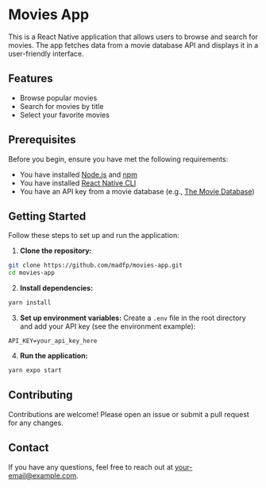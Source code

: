 # Movies App

This is a React Native application that allows users to browse and search for movies. The app fetches data from a movie database API and displays it in a user-friendly interface.

## Features

- Browse popular movies
- Search for movies by title
- Select your favorite movies

## Prerequisites

Before you begin, ensure you have met the following requirements:

- You have installed [Node.js](https://nodejs.org/) and [npm](https://www.npmjs.com/)
- You have installed [React Native CLI](https://reactnative.dev/docs/environment-setup)
- You have an API key from a movie database (e.g., [The Movie Database](https://www.themoviedb.org/))

## Getting Started

Follow these steps to set up and run the application:

1. **Clone the repository:**

```sh
git clone https://github.com/madfp/movies-app.git
cd movies-app
```

2. **Install dependencies:**

```sh
yarn install
```

3. **Set up environment variables:**
   Create a `.env` file in the root directory and add your API key (see the environment example):

```env
API_KEY=your_api_key_here
```

4. **Run the application:**

```sh
yarn expo start
```

## Contributing

Contributions are welcome! Please open an issue or submit a pull request for any changes.

## Contact

If you have any questions, feel free to reach out at [your-email@example.com](mailto:your-email@example.com).
